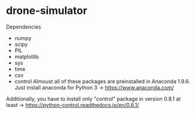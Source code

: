 # drone-simulator

Dependencies
- numpy
- scipy
- PIL
- matplotlib
- sys
- time
- csv
- control
Almoust all of these packages are preinstalled in Anaconda 1.9.6. Just install anaconda for Python 3 -> https://www.anaconda.com/

Additionally, you have to install only "control" package in version 0.8.1 at least -> https://python-control.readthedocs.io/en/0.8.1/
